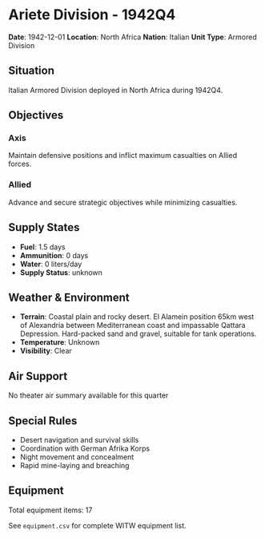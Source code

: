 # Ariete Division - 1942Q4

**Date**: 1942-12-01
**Location**: North Africa
**Nation**: Italian
**Unit Type**: Armored Division

## Situation

Italian Armored Division deployed in North Africa during 1942Q4.

## Objectives

### Axis
Maintain defensive positions and inflict maximum casualties on Allied forces.

### Allied
Advance and secure strategic objectives while minimizing casualties.

## Supply States

- **Fuel**: 1.5 days
- **Ammunition**: 0 days
- **Water**: 0 liters/day
- **Supply Status**: unknown

## Weather & Environment

- **Terrain**: Coastal plain and rocky desert. El Alamein position 65km west of Alexandria between Mediterranean coast and impassable Qattara Depression. Hard-packed sand and gravel, suitable for tank operations.
- **Temperature**: Unknown
- **Visibility**: Clear

## Air Support

No theater air summary available for this quarter

## Special Rules

- Desert navigation and survival skills
- Coordination with German Afrika Korps
- Night movement and concealment
- Rapid mine-laying and breaching

## Equipment

Total equipment items: 17

See `equipment.csv` for complete WITW equipment list.
